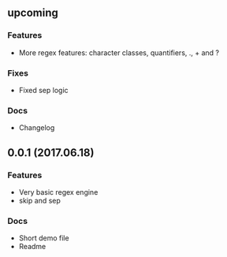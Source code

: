 ## upcoming

### Features

* More regex features: character classes, quantifiers, ., + and ?

### Fixes

* Fixed sep logic

### Docs

* Changelog

## 0.0.1 (2017.06.18)

### Features

* Very basic regex engine
* skip and sep

### Docs

* Short demo file
* Readme

